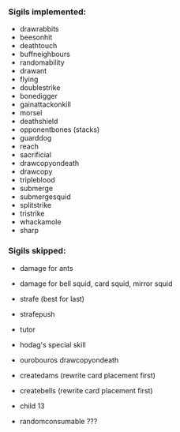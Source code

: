 ### Sigils implemented:
- drawrabbits
- beesonhit
- deathtouch
- buffneighbours
- randomability
- drawant
- flying
- doublestrike
- bonedigger
- gainattackonkill
- morsel
- deathshield
- opponentbones (stacks)
- guarddog
- reach
- sacrificial
- drawcopyondeath
- drawcopy
- tripleblood
- submerge
- submergesquid
- splitstrike
- tristrike
- whackamole
- sharp

### Sigils skipped:
- damage for ants
- damage for bell squid, card squid, mirror squid

- strafe (best for last)
- strafepush
- tutor

- hodag's special skill
- ourobouros drawcopyondeath

- createdams (rewrite card placement first)
- createbells (rewrite card placement first)

- child 13

- randomconsumable ???